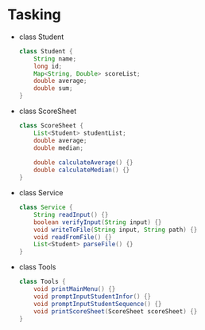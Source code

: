 # Tasking

- class Student

  ```java
  class Student {
      String name;
      long id;
      Map<String, Double> scoreList;
      double average;
      double sum;
  }
  ```

- class ScoreSheet

  ```java
  class ScoreSheet {
      List<Student> studentList;
      double average;
      double median;
      
      double calculateAverage() {}
      double calculateMedian() {}
  }
  ```

- class Service

  ```java
  class Service {
      String readInput() {}
      boolean verifyInput(String input) {}
      void writeToFile(String input, String path) {}
      void readFromFile() {}
      List<Student> parseFile() {}
  }
  ```

- class Tools

  ```java
  class Tools {
      void printMainMenu() {}
      void promptInputStudentInfor() {}
      void promptInputStudentSequence() {}
      void printScoreSheet(ScoreSheet scoreSheet) {}
  }
  ```

  